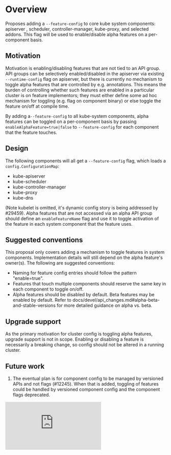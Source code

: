# Overview

Proposes adding a `--feature-config` to core kube system components:
apiserver , scheduler, controller-manager, kube-proxy, and selected addons.
This flag will be used to enable/disable alpha features on a per-component basis.

## Motivation

Motivation is enabling/disabling features that are not tied to
an API group. API groups can be selectively enabled/disabled in the
apiserver via existing `--runtime-config` flag on apiserver, but there is
currently no mechanism to toggle alpha features that are controlled by
e.g. annotations. This means the burden of controlling whether such
features are enabled in a particular cluster is on feature implementors;
they must either define some ad hoc mechanism for toggling (e.g. flag
on component binary) or else toggle the feature on/off at compile time.

By adding a`--feature-config` to all kube-system components, alpha features
can be toggled on a per-component basis by passing `enableAlphaFeature=true|false`
to `--feature-config` for each component that the feature touches.

## Design

The following components will all get a `--feature-config` flag,
which loads a `config.ConfigurationMap`:

- kube-apiserver
- kube-scheduler
- kube-controller-manager
- kube-proxy
- kube-dns

(Note kubelet is omitted, it's dynamic config story is being addressed
by #29459). Alpha features that are not accessed via an alpha API
group should define an `enableFeatureName` flag and use it to toggle
activation of the feature in each system component that the feature
uses.

## Suggested conventions

This proposal only covers adding a mechanism to toggle features in
system components. Implementation details will still depend on the alpha
feature's owner(s). The following are suggested conventions:

- Naming for feature config entries should follow the pattern
  "enable<FeatureName>=true".
- Features that touch multiple components should reserve the same key
  in each component to toggle on/off.
- Alpha features should be disabled by default. Beta features may
  be enabled by default. Refer to docs/devel/api_changes.md#alpha-beta-and-stable-versions
  for more detailed guidance on alpha vs. beta.

## Upgrade support

As the primary motivation for cluster config is toggling alpha
features, upgrade support is not in scope. Enabling or disabling
a feature is necessarily a breaking change, so config should
not be altered in a running cluster.

## Future work

1. The eventual plan is for component config to be managed by versioned
APIs and not flags (#12245). When that is added, toggling of features
could be handled by versioned component config and the component flags
deprecated.

<!-- BEGIN MUNGE: GENERATED_ANALYTICS -->
[![Analytics](https://kubernetes-site.appspot.com/UA-36037335-10/GitHub/docs/proposals/runtimeconfig.md?pixel)]()
<!-- END MUNGE: GENERATED_ANALYTICS -->
